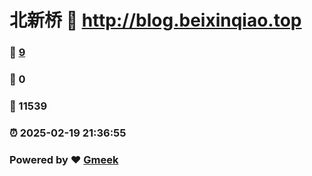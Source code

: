 # 北新桥 :link: http://blog.beixinqiao.top 
### :page_facing_up: [9](http://blog.beixinqiao.top/tag.html) 
### :speech_balloon: 0 
### :hibiscus: 11539 
### :alarm_clock: 2025-02-19 21:36:55 
### Powered by :heart: [Gmeek](https://github.com/Meekdai/Gmeek)
